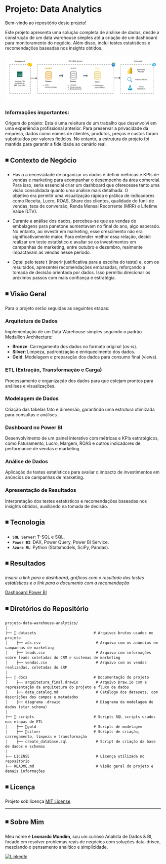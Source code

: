# Projeto: Data Analytics #

Bem-vindo ao repositório deste projeto! 

Este projeto apresenta uma solução completa de análise de dados, desde a construção de um data warehouse simples até a criação de um dashboard para monitoramento do negócio. Além disso, inclui testes estatísticos e recomendações baseadas nos insights obtidos.

![Arquitetura](docs/arquitetura_final.drawio.PNG)

### Informações importantes: 

Origem do projeto: Esta é uma releitura de um trabalho que desenvolvi em uma experiência profissional anterior. Para preservar a privacidade da empresa, dados como nomes de clientes, produtos, preços e custos foram substituídos por valores fictícios. No entanto, a estrutura do projeto foi mantida para garantir a fidelidade ao cenário real.



## ◾ Contexto de Negócio

- Havia a necessidade de organizar os dados e definir métricas e KPIs de vendas e marketing para acompanhar o desempenho da área comercial. Para isso, seria essencial criar um dashboard que oferecesse tanto uma visão consolidada quanto uma análise mais detalhada. O   
  objetivo era permitir uma visualização rápida e prática de indicadores como Receita, Lucro, ROAS, Share dos clientes, qualidade do funil de vendas, taxa de conversão, Renda Mensal Recorrente (MRR) e Lifetime Value (LTV).
  
- Durante a análise dos dados, percebeu-se que as vendas de embalagens para panetone aumentavam no final do ano, algo esperado. No entanto, ao investir em marketing, esse crescimento não era significativamente maior. Para entender melhor essa relação, decidi realizar um   teste estatístico e avaliar se os investimentos em campanhas de marketing, entre outubro e dezembro, realmente impactavam as vendas nesse período.
  
- Optei pelo teste t (inserir justificativa para a escolha do teste) e, com os resultados, apresentei recomendações embasadas, reforçando a tomada de decisão orientada por dados. Isso permitiu direcionar os próximos passos com mais confiança e estratégia.


## ◾ Visão Geral

Para o projeto serão seguidas as seguintes etapas:  

###   Arquitetura de Dados  
Implementação de um Data Warehouse simples seguindo o padrão Medallion Architecture:  
- **Bronze**: Carregamento dos dados no formato original (*as-is*).  
- **Silver**: Limpeza, padronização e enriquecimento dos dados.  
- **Gold**: Modelagem e preparação dos dados para consumo final (views).  

###   ETL (Extração, Transformação e Carga)   
Processamento e organização dos dados para que estejam prontos para análises e visualizações.  

###   Modelagem de Dados   
Criação das tabelas fato e dimensão, garantindo uma estrutura otimizada para consultas e análises.  

###   Dashboard no Power BI  
Desenvolvimento de um painel interativo com métricas e KPIs estratégicos, como Faturamento, Lucro, Margem, ROAS e outros indicadores de performance de vendas e marketing.  

###   Análise de Dados  
Aplicação de testes estatísticos para avaliar o impacto de investimentos em anúncios de campanhas de marketing.  

###   Apresentação de Resultados
Interpretação dos testes estatísticos e recomendações baseadas nos insights obtidos, auxiliando na tomada de decisão.






## ◾ Tecnologia 

- **`SQL Server`**: T-SQL e SQL.
- **`Power BI`**: DAX, Power Query, Power BI Service.
- **`Azure ML`**: Python (Statsmodels, SciPy, Pandas).





## ◾ Resultados

*inserir o link para o dashboard, gráficos com o resultado dos testes estatísticos e o link para o documento com a recomendação*

[Dashboard Power BI](https://www.loom.com/share/31660dc2d6f44b78a92252a9df3f1c47?sid=2fac780b-5ea6-4f70-8637-9c41cb62ea46)





## ◾ Diretórios do Repositório
```
projeto-data-warehouse-analytics/
│
├── 📂 datasets                          # Arquivos brutos usados no projeto
│    ├── ads.csv                         # Arquivo com os anúncios em campanhas de marketing
│    ├── leads.csv                       # Arquivo com informações sobre leads coletadas do CRM e sistemas de marketing
│    ├── vendas.csv                      # Arquivo com as vendas realizadas, coletadas do ERP
|
├── 📂 docs                              # Documentação do projeto
│    ├── arquitetura_final.drawio        # Arquivo Draw.io com a representação da arquitetura do projeto e fluxo de dados
│    ├── data_catalog.md                 # Catálogo dos datasets, com descrições dos campos e metadados
│    ├── diagrama .drawio                # Diagrama da modelagem de dados (star schema)
│
├── 📂 scripts                           # Scripts SQL scripts usados nas etapas de ETL
│    ├── 📂gold                          # Scripts de modelagem
|    ├── 📂silver                        # Scripts de criação, carregamento, limpeza e transformação
|    ├── create_database.sql             # Script de criação da base de dados e schemas
|
├── LICENSE                              # Licença utilizada no repositório
├── README.md                            # Visão geral do projeto e demais informações

```


## ◾ Licença

Projeto sob licença [MIT License](LICENSE).
 
---
## ◾ Sobre Mim

Meu nome é **Leonardo Mundim**, sou um curioso Analista de Dados & BI, focado em resolver problemas reais de negócios com soluções data-driven, mesclando o pensamento analítico e simplicidade.

[![LinkedIn](https://img.shields.io/badge/LinkedIn-0077B5?style=for-the-badge&logo=linkedin&logoColor=white)](https://linkedin.com/in/leonardo-mundim)




